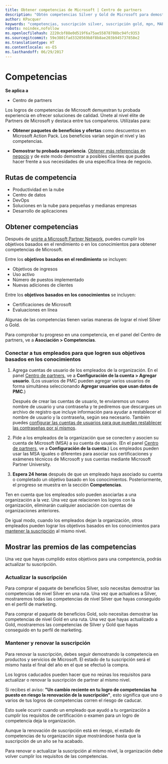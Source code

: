 ```yaml
---
title: Obtener competencias de Microsoft | Centro de partners
description: "Obtén competencias Silver y Gold de Microsoft para demostrar tu experiencia probada en ofrecer soluciones de calidad en un área especializada de negocios."
author: KPacquer
keywords: "competencias, suscripción silver, suscripción gold, mpn, MAPS, competencia"
robots: noindex,nofollow
ms.openlocfilehash: 2220cbf88e0d519f6a75ae55878708bc94fc9353
ms.sourcegitcommit: 59e3801fad3320569b8f8b8ae203b945737858e2
ms.translationtype: HT
ms.contentlocale: es-ES
ms.lasthandoff: 06/29/2017
---
```

# <a name="competencies"></a>Competencias

**Se aplica a**
-  Centro de partners

Los logros de competencias de Microsoft demuestran tu probada experiencia en ofrecer soluciones de calidad. Únete al nivel élite de Partners de Microsoft y destaca entre tus compañeros. Utilízalas para: 

*  **Obtener paquetes de beneficios y ofertas** como descuentos en Microsoft Action Pack. Los beneficios varían según el nivel y las competencias. 

*  **Demostrar tu probada experiencia**. [Obtener más referencias de negocio](referrals.md) y de este modo demostrar a posibles clientes que puedes hacer frente a sus necesidades de una específica línea de negocio.

## <a href="" id="attainment_paths"></a> Rutas de competencia

- Productividad en la nube
- Centro de datos
- DevOps
- Soluciones en la nube para pequeñas y medianas empresas
- Desarrollo de aplicaciones

## <a name="earn-competencies"></a>Obtener competencias

Después de [unirte a Microsoft Partner Network](manage-your-partner-network-membership.md), puedes cumplir los objetivos basados en el rendimiento o en los conocimientos para obtener competencias de Microsoft. 

Entre los **objetivos basados en el rendimiento** se incluyen: 
* Objetivos de ingresos
* Uso activo
* Número de puestos implementado
* Nuevas adiciones de clientes

Entre los **objetivos basados en los conocimientos** se incluyen: 
* Certificaciones de Microsoft
* Evaluaciones en línea 

Algunas de las competencias tienen varias maneras de lograr el nivel Silver o Gold.

Para comprobar tu progreso en una competencia, en el panel del Centro de partners, ve a **Asociación > Competencias**. 

### <a href="" id="associating_achievements"></a>Conectar a tus empleados para que logren sus objetivos basados en los conocimientos

1.  Agrega cuentas de usuario de los empleados de la organización. En el panel [Centro de partners](http://partnercenter.microsoft.com), ve a **Configuración de la cuenta > Agregar usuario**. (Los usuarios de PMC pueden agregar varios usuarios de forma simultánea seleccionando **Agregar usuarios que usan datos de PMC**.)

    Después de crear las cuentas de usuario, te enviaremos un nuevo nombre de usuario y una contraseña y te pediremos que descargues un archivo de registro que incluye información para ayudar a restablecer el nombre de usuario y la contraseña, según sea necesario. También puedes [configurar las cuentas de usuarios para que puedan restablecer las contraseñas por sí mismos](https://docs.microsoft.com/en-us/azure/active-directory/active-directory-passwords-getting-started).

2. Pide a los empleados de la organización que se conecten y asocien su cuenta de Microsoft (MSA) a su cuenta de usuario. (En el panel [Centro de partners](http://partnercenter.microsoft.com), ve a **Configuración de la cuenta**.) Los empleados pueden usar las MSA iguales o diferentes para asociar sus certificaciones y exámenes técnicos de Microsoft y sus cuentas mediante Microsoft Partner University.

3.  **Espera 24 horas** después de que un empleado haya asociado su cuenta o completado un objetivo basado en los conocimientos. Posteriormente, el progreso se muestra en la sección **Competencias**.

Ten en cuenta que los empleados solo pueden asociarlas a una organización a la vez. Una vez que relacionen los logros con la organización, eliminarán cualquier asociación con cuentas de organizaciones anteriores.

De igual modo, cuando los empleados dejan la organización, otros empleados pueden lograr los objetivos basados en los conocimientos para [mantener la suscripción](#maintaining_membership) al mismo nivel.

## <a name="display-your-competency-awards"></a>Mostrar las premios de las competencias

Una vez que hayas cumplido estos objetivos para una competencia, podrás actualizar tu suscripción.

### <a name="upgrade-your-membership"></a>Actualizar la suscripción

Para comprar el paquete de beneficios Silver, solo necesitas demostrar las competencias de nivel Silver en una ruta. Una vez que actualices a Silver, mostraremos todas las competencias de nivel Silver que hayas conseguido en el perfil de marketing. 

Para comprar el paquete de beneficios Gold, solo necesitas demostrar las competencias de nivel Gold en una ruta. Una vez que hayas actualizado a Gold, mostraremos las competencias de Silver y Gold que hayas conseguido en tu perfil de marketing. 

### <a href="" id="#maintain_membership"></a> Mantener y renovar la suscripción

Para renovar la suscripción, debes seguir demostrando la competencia en productos y servicios de Microsoft. El estado de tu suscripción será el mismo hasta el final del año en el que se efectuó la compra.

Los logros caducados pueden hacer que no reúnas los requisitos para actualizar o renovar la suscripción de partner al mismo nivel. 

Si recibes el aviso: **"Un cambio reciente en tu logro de competencias ha puesto en riesgo la renovación de la suscripción"**, esto significa que uno o varios de tus logros de competencias corren el riesgo de caducar. 

Esto suele ocurrir cuando un empleado que ayudó a tu organización a cumplir los requisitos de certificación o examen para un logro de competencia deja la organización. 

Aunque la renovación de suscripción está en riesgo, el estado de competencias de tu organización sigue mostrándose hasta que la suscripción de un año se ha acabado.

Para renovar o actualizar la suscripción al mismo nivel, la organización debe volver cumplir los requisitos de las competencias.

